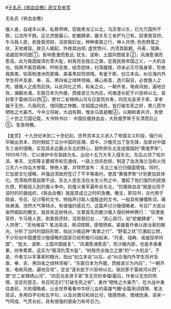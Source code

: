 #[无名氏《铁血会檄》原文及鉴赏](https://www.vrrw.net/wx/10377.html)

无名氏《铁血会檄》

俄人者，自咸丰以来，私移界碑，窃我黑龙江以北，乌苏里以东，已为万国所不取，公法所不韪。近又虎狼蓄心，蛇蝎肆虐，踞关东三省俨为己有。奴隶我官府，牛马我人民，剥食我资财，淫掠我妇女。种种禽兽之行，神人共愤; 色色野蛮之状，天地难容。故日人崛起，外挫其凶顽; 虚党愤兴，内溃其脏腑。丹麦、瑞典、诺威现举同盟①，影响愈激而愈远; 犹太、波斯、土国共图报复②，风潮愈涌而愈高。此为我国报深仇雪大耻，树我完全独立之旗，定我民族帝国之义，一大机会也。倘再不振吾精神，歼除丑类，结吾团体，扫荡腥羶，将来必灭尽我身家，殄绝我族类，较英制澳洲而更痛，美毒黑奴而倍残。有鉴于斯，创立本会。纠合海内外学生将弁及直、奉、吉、黑四省之绿林领袖，痛心疾首，透爪裂目，必食俄人之肉，寝俄人之皮而后快。以此同化之师，和亲之众，一朝齐发，电疾风驰，遍地合攻，澜翻水涌，东联日本为外援，西接波兰为内应，何难逐长蛇于兴安岭以北，驱封豕于雷纳河以西③，使廿二省锦绣山河与日星而并寿，四百兆圣贤子弟，享幸福于无穷。凡我同志，惜同胞之惨酷，忧祖国之倾危，皆打破生死之好，男儿愿作牺牲之大豪杰。今中立将破，大战有期，惟余马首是瞻④，以期和衷共济，务使二十世之万国记载，大书特书曰： 中国抗俄铁血会，大败俄罗斯于东清而后止⑤。急急特檄。



【鉴赏】 十九世纪末到二十世纪初，世界资本主义进入了帝国主义阶段，强行向华输出资本，同时掀起了瓜分中国的狂潮，其中，沙俄充当了急先锋，加紧对中国东三省的侵略，实现其永远霸占东北的野心，鼓吹把东北变成俄国的“黄俄罗斯”。1900年7月，它以保护中东铁路为名，出动十五万大军入侵东北，先后占领了哈尔滨、奉天、沈阳等主要城市和交通线，一路上烧杀抢掠，制造了血洗海兰泡和火烧江东六十四屯大惨案，惨绝人寰，并悍然宣布： 东北三省已归俄国管辖。同时，它加紧文化侵略，并强迫清政府签订了不平等条约，使其“黄俄罗斯”计划更加具体化。而清政府竟屈膝不战，东北人民生活在水生火热之中，激起了他们强烈的民族仇恨，积极投入到抗俄斗争中。抗俄义勇军遍布全东北，“抗俄铁血会”就是出现于该时的抗俄组织，《铁血会檄》就是其成立之时的急檄。檄文，即羽书，古代用于晓谕、号召、征讨等的文书，特指声讨敌人或叛逆的文书，一般具有慷慨陈词、痛快淋漓、浩然大气等特点，有很强的感召力。这篇声讨沙俄侵略者，号召广大民众奋然崛起的檄文，就具有这些特点。文章首先历数沙俄入侵的种种罪行： “奴隶我官府，牛马我人民，剥食我资财，淫掠我妇女……”其心其行，如“蛇蝎肆虐”、“神人共愤”、“天地难容”! 笔法简洁，用词铿锵，感情愤疾。紧接着作者以政治家的眼光，分析了当时的国际形势，指出沙俄这种“禽兽之行”、“野蛮之状”已激起公愤，不少形如中国遭受沙俄侵略的国家已经积极行动起来，“丹麦、瑞典、诺威现举同盟”，“犹太、波斯、土国共图报复”，“风潮愈涌愈高”，而沙俄内部，也是矛盾重重，纷争累累，这实为“报深仇雪大耻”，“树我完全独立之旗”的“一大机会”。于是，作者又以军事家的眼光，指出“创立本会”以后，必“纠合海内外学生将弁及直、奉、吉、黑四省之绿林领袖”，“东联日本为外援，西接波兰为内应”，“一朝齐发，电疾风驰，遍地合攻”，定会“逐长蛇于兴安岭以北，驱封豕于雷纳河以西”，使“廿二省锦绣山河”、“四百兆圣贤子弟”享无穷的幸福!最后，作者以无穷的热情、坚定的意志，号召同志们“打破生死之好”，勇作“牺牲之大豪杰”，在大战中勇往直前，大败侵略者，让全世界看看中华好儿女的英雄气概!全篇用词铿锵、笔法简洁，多用四字句和五字句，以及对偶句和排比句，情感愤疾、情绪饱满，读来一气呵成、气贯长虹，具有很强的感染力和号召力。

